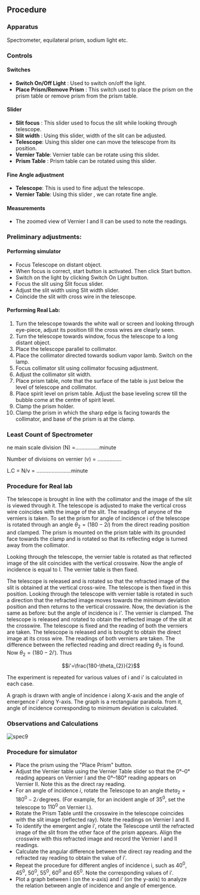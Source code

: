 ## Procedure

### Apparatus

Spectrometer, equilateral prism, sodium light etc.

### Controls
#### Switches
- **Switch On/Off Light** : Used to switch on/off the light.
- **Place Prism/Remove Prism** : This switch used to place the prism on the prism table or remove prism from the prism table.
#### Slider
- **Slit focus** : This slider used to focus the slit while looking through telescope.
- **Slit width** : Using this slider, width of the slit can be adjusted.
- **Telescope**: Using this slider one can move the telescope from its position.
- **Vernier Table**: Vernier table can be rotate using this slider.
- **Prism Table** : Prism table can be rotated using this slider. 
#### Fine Angle adjustment
- **Telescope**: This is used to fine adjust the telescope.
- **Vernier Table**: Using this slider , we can rotate fine angle.
#### Measurements
- The zoomed view of Vernier I and II can be used to note the readings.

 

### Preliminary adjustments:
#### Performing simulator
<ul>
    <li>Focus Telescope on distant object.</li>
    <li>When focus is correct, start button is activated. Then click Start button.</li>
    <li>Switch on the light by clicking Switch On Light button.</li>
    <li>Focus the slit using Slit focus slider.</li>
    <li>Adjust the slit width using Slit width slider.</li>
    <li>Coincide the slit with cross wire in the telescope.&nbsp;</li>
</ul>

####  Performing Real Lab:

<ol>
    <li>Turn  the telescope towards the white wall or screen and looking through  eye-piece, adjust its position till the cross wires are clearly seen.</li>
    <li>Turn the telescope towards window, focus the telescope to a long distant object.</li>
    <li>Place the telescope parallel to collimator.</li>
    <li>Place the collimator directed towards sodium vapor lamb. Switch on the lamp.</li>
    <li>Focus collimator slit using collimator focusing adjustment.</li>
    <li>Adjust the collimator slit width.</li>
    <li>Place prism table, note that the surface of the table is just below the level of telescope and collimator.</li>
    <li>Place spirit level on prism table. Adjust the base leveling screw till the bubble come at the centre of spirit level.</li>
    <li>Clamp the prism holder.</li>
    <li>Clamp the prism in which the sharp edge is facing towards the collimator, and base of the prism is at the clamp.</li>
</ol>


### Least Count of Spectrometer
ne main scale division (N)  =................minute

Number of divisions on vernier (v) = ................

L.C    = N/v = .......................minute

### Procedure for Real lab
The telescope is brought in line with the collimator and the image of the slit is viewed through it. The telescope is adjusted to make the vertical cross wire coincides with the image of the slit. The readings of  anyone of the verniers is taken. To set the prism for angle of incidence i of the telescope is rotated through an angle $\theta_{2}= (180-2i)$ from the direct reading position and clamped. The prism is mounted on the prism table with its grounded face towards the clamp and is rotated so that its reflecting edge is turned away from the collimator.

Looking through the telescope, the vernier table is rotated as that reflected image of the slit coincides with the vertical crosswire. Now the angle of incidence is equal to I. The vernier table is then fixed.

The telescope is released and is rotated so that the refracted image of the slit is obtained at the vertical cross-wire. The telescope is then fixed in this position. Looking through the telescope with vernier table is rotated in such a direction that the refracted image moves towards the minimum deviation position and then returns to the vertical crosswire. Now, the deviation is the same as before: but the angle of incidence is i'. The vernier is clamped. The telescope is released and rotated to obtain the reflected image of the slit at the crosswire. The telescope is fixed and the reading of both the verniers are taken. The telescope is released and is brought to obtain the direct image at its cross wire. The readings of both verniers are taken. The difference between the reflected reading and direct reading $\theta_{2}$ is found. Now $\theta_{2} = (180-2i')$. Thus

$$i'=\frac{180-\theta_{2}}{2}$$

The experiment is repeated for various values of i and i' is calculated in each case.

A graph is drawn with angle of incidence i along X-axis and the angle of emergence i' along Y-axis. The graph is a rectangular parabola. from it, angle of incidence corresponding to minimum deviation is calculated.

### Observations and Calculations

![spec9](https://github.com/user-attachments/assets/b1d0405a-8344-4ade-ab22-e986f7d8edce)

### Procedure for simulator
- Place the prism using the "Place Prism" button.
- Adjust the Vernier table using the Vernier Table slider so that the 0°–0° reading appears on Vernier I and the 0°–180° reading appears on Vernier II. Note this as the direct ray reading.
- For an angle of incidence 𝑖, rotate the Telescope to an angle $theta_{2}=180^{0}−2𝑖$ degrees. (For example, for an incident angle of $35^{0}$, set the telescope to $110^{0}$  on Vernier I.).
- Rotate the Prism Table until the crosswire in the telescope coincides with the slit image (reflected ray). Note the readings on Vernier I and II.
- To identify the emergent angle i′, rotate the Telescope until the refracted image of the slit from the other face of the prism appears. Align the crosswire with this refracted image and record the Vernier I and II readings.
- Calculate the angular difference between the direct ray reading and the refracted ray reading to obtain the value of i′.
- Repeat the procedure for different angles of incidence i, such as $40^{0}$, $45^{0}$, $50^{0}$, $55^{0}$, $60^{0}$ and $65^{0}$. Note the corresponding values of i′.
- Plot a graph between i (on the x-axis) and i′ (on the y-axis) to analyze the relation between angle of incidence and angle of emergence.



